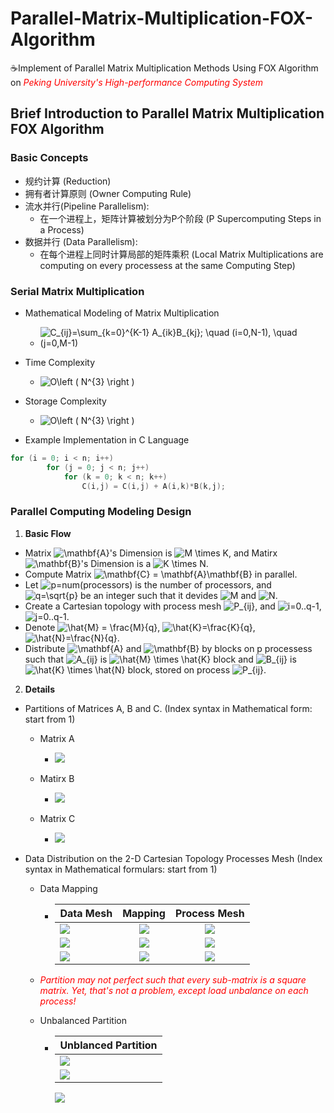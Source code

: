 # **Parallel-Matrix-Multiplication-FOX-Algorithm**
:coffee:Implement of Parallel Matrix Multiplication Methods Using FOX Algorithm on *<span style="color: red">Peking University's High-performance Computing System</span>*

## **Brief Introduction to Parallel Matrix Multiplication FOX Algorithm**

### **Basic Concepts**

* 规约计算 (Reduction)
* 拥有者计算原则 (Owner Computing Rule)
* 流水并行(Pipeline Parallelism):
  * 在一个进程上，矩阵计算被划分为P个阶段 (P Supercomputing Steps in a Process)
* 数据并行 (Data Parallelism):
  * 在每个进程上同时计算局部的矩阵乘积 (Local Matrix Multiplications are computing on every processess at the same Computing Step)

### **Serial Matrix Multiplication**

* Mathematical Modeling of Matrix Multiplication
  * <img src="https://tex.s2cms.ru/svg/C_%7Bij%7D%3D%5Csum_%7Bk%3D0%7D%5E%7BK-1%7D%20A_%7Bik%7DB_%7Bkj%7D%3B%20%5Cquad%20(i%3D0%2CN-1)%2C%20%5Cquad%20(j%3D0%2CM-1)" alt="C_{ij}=\sum_{k=0}^{K-1} A_{ik}B_{kj}; \quad (i=0,N-1), \quad (j=0,M-1)" />

* Time Complexity
  * <img src="https://tex.s2cms.ru/svg/O%5Cleft%20(%20N%5E%7B3%7D%20%5Cright%20)" alt="O\left ( N^{3} \right )" />

* Storage Complexity
  * <img src="https://tex.s2cms.ru/svg/O%5Cleft%20(%20N%5E%7B3%7D%20%5Cright%20)" alt="O\left ( N^{3} \right )" />

* Example Implementation in C Language

``` c
for (i = 0; i < n; i++)                                      
        for (j = 0; j < n; j++)              
            for (k = 0; k < n; k++)
                C(i,j) = C(i,j) + A(i,k)*B(k,j);
```

### **Parallel Computing Modeling Design**

1. **Basic Flow**
* Matrix <img src="https://tex.s2cms.ru/svg/%5Cmathbf%7BA%7D" alt="\mathbf{A}">'s Dimension is <img src="https://tex.s2cms.ru/svg/M%20%5Ctimes%20K" alt="M \times K">, and Matirx <img src="https://tex.s2cms.ru/svg/%5Cmathbf%7BB%7D" alt="\mathbf{B}">'s Dimension is a <img src="https://tex.s2cms.ru/svg/K%20%5Ctimes%20N" alt="K \times N">.
* Compute Matrix <img src="https://tex.s2cms.ru/svg/%5Cmathbf%7BC%7D%20%3D%20%5Cmathbf%7BA%7D%5Cmathbf%7BB%7D" alt="\mathbf{C} = \mathbf{A}\mathbf{B}"> in parallel.
* Let <img src="https://tex.s2cms.ru/svg/p%3Dnum(processors)" alt="p=num(processors)"> is the number of processors, and <img src="https://tex.s2cms.ru/svg/q%3D%5Csqrt%7Bp%7D" alt="q=\sqrt{p}"> be an integer such that it devides <img src="https://tex.s2cms.ru/svg/M" alt="M"> and <img src="https://tex.s2cms.ru/svg/N" alt="N">.
* Create a Cartesian topology with process mesh <img src="https://tex.s2cms.ru/svg/P_%7Bij%7D" alt="P_{ij}">, and <img src="https://tex.s2cms.ru/svg/i%3D0..q-1" alt="i=0..q-1">, <img src="https://tex.s2cms.ru/svg/j%3D0..q-1" alt="j=0..q-1">.
* Denote <img src="https://tex.s2cms.ru/svg/%5Chat%7BM%7D%20%3D%20%5Cfrac%7BM%7D%7Bq%7D" alt="\hat{M} = \frac{M}{q}">, <img src="https://tex.s2cms.ru/svg/%5Chat%7BK%7D%3D%5Cfrac%7BK%7D%7Bq%7D" alt="\hat{K}=\frac{K}{q}">, <img src="https://tex.s2cms.ru/svg/%5Chat%7BN%7D%3D%5Cfrac%7BN%7D%7Bq%7D" alt="\hat{N}=\frac{N}{q}">.
* Distribute <img src="https://tex.s2cms.ru/svg/%5Cmathbf%7BA%7D" alt="\mathbf{A}"> and <img src="https://tex.s2cms.ru/svg/%5Cmathbf%7BB%7D" alt="\mathbf{B}"> by blocks on p processess such that <img src="https://tex.s2cms.ru/svg/A_%7Bij%7D" alt="A_{ij}"> is <img src="https://tex.s2cms.ru/svg/%5Chat%7BM%7D%20%5Ctimes%20%5Chat%7BK%7D" alt="\hat{M} \times \hat{K}"> block and <img src="https://tex.s2cms.ru/svg/B_%7Bij%7D" alt="B_{ij}">  is <img src="https://tex.s2cms.ru/svg/%5Chat%7BK%7D%20%5Ctimes%20%5Chat%7BN%7D" alt="\hat{K} \times \hat{N}"> block, stored on process <img src="https://tex.s2cms.ru/svg/P_%7Bij%7D" alt="P_{ij}">.

2. **Details**

* Partitions of Matrices A, B and C. (Index syntax in Mathematical form: start from 1)
  * Matrix A
    * <img src="https://tex.s2cms.ru/svg/A%20%3D%20%5Cleft%20(%0A%5Cbegin%7Bmatrix%7D%20%5Cleft(%0A%20%0A%20%20%5Cbegin%7Bmatrix%7D%20%0A%20%20%20%20a_%7B11%7D%20%26%20a_%7B12%7D%20%26%20%5Ccdot%20%26%20a_%7B1%2C%5Cfrac%7BK%7D%7Bq%7D%7D%5C%5C%0A%20%20%20%20a_%7B21%7D%20%26%20a_%7B22%7D%20%26%20%5Ccdot%20%26%20%5Ccdot%20%5C%5C%0A%20%20%20%20%5Ccdot%20%26%20%5Ccdot%20%26%20%5Ccdot%20%26%20%5Ccdot%20%5C%5C%0A%20%20%20%20%5Ccdot%20%26%20%5Ccdot%20%26%20%5Ccdot%20%26%20%5Ccdot%20%5C%5C%0A%20%20%20%20a_%7B%5Cfrac%7BM%7D%7Bq%7D%2C1%7D%20%26%20%5Ccdot%20%26%20%5Ccdot%20%26%20a_%7B%5Cfrac%7BM%7D%7Bq%7D%2C%5Cfrac%7BK%7D%7Bq%7D%7D%0A%20%20%5Cend%7Bmatrix%7D%20%5Cright%20)_%7BA_%7B11%7D%7D%20%0A%20%20%20%0A%20%20%20%26%20A_%7B12%7D%20%26%20%5Ccdot%20%26%20A_%7B1q%7D%20%5C%5C%20%0A%20A_%7B21%7D%20%26%20%5Ccdot%20%26%20%5Ccdot%20%26%20%5Ccdot%20%5C%5C%20%0A%20%5Ccdot%20%26%20%5Ccdot%20%26%20%5Ccdot%20%26%20%5Ccdot%20%5C%5C%0A%20A_%7Bq1%7D%20%26%20%5Ccdot%20%26%20%5Ccdot%20%26%20A_%7Bqq%7D%20%0A%0A%5Cend%7Bmatrix%7D%20%5Cright%20)_%7BMK%7D" />

  * Matirx B
    * <img src="https://tex.s2cms.ru/svg/B%20%3D%20%5Cleft%20(%0A%5Cbegin%7Bmatrix%7D%20%5Cleft(%0A%20%0A%20%20%5Cbegin%7Bmatrix%7D%20%0A%20%20%20%20b_%7B11%7D%20%26%20b_%7B12%7D%20%26%20%5Ccdot%20%26%20b_%7B1%2C%5Cfrac%7BN%7D%7Bq%7D%7D%5C%5C%0A%20%20%20%20b_%7B21%7D%20%26%20b_%7B22%7D%20%26%20%5Ccdot%20%26%20%5Ccdot%20%5C%5C%0A%20%20%20%20%5Ccdot%20%26%20%5Ccdot%20%26%20%5Ccdot%20%26%20%5Ccdot%20%5C%5C%0A%20%20%20%20%5Ccdot%20%26%20%5Ccdot%20%26%20%5Ccdot%20%26%20%5Ccdot%20%5C%5C%0A%20%20%20%20b_%7B%5Cfrac%7BK%7D%7Bq%7D%2C1%7D%20%26%20%5Ccdot%20%26%20%5Ccdot%20%26%20b_%7B%5Cfrac%7BK%7D%7Bq%7D%2C%5Cfrac%7BN%7D%7Bq%7D%7D%0A%20%20%5Cend%7Bmatrix%7D%20%5Cright%20)_%7BB_%7B11%7D%7D%20%0A%20%20%20%0A%20%20%20%26%20B_%7B12%7D%20%26%20%5Ccdot%20%26%20B_%7B1q%7D%20%5C%5C%20%0A%20B_%7B21%7D%20%26%20%5Ccdot%20%26%20%5Ccdot%20%26%20%5Ccdot%20%5C%5C%20%0A%20%5Ccdot%20%26%20%5Ccdot%20%26%20%5Ccdot%20%26%20%5Ccdot%20%5C%5C%0A%20B_%7Bq1%7D%20%26%20%5Ccdot%20%26%20%5Ccdot%20%26%20B_%7Bqq%7D%20%0A%0A%5Cend%7Bmatrix%7D%20%5Cright%20)_%7BKN%7D" />

  * Matrix C
    * <img src="https://tex.s2cms.ru/svg/C%20%3D%20%5Cleft%20(%0A%5Cbegin%7Bmatrix%7D%20%5Cleft(%0A%20%0A%20%20%5Cbegin%7Bmatrix%7D%20%0A%20%20%20%20c_%7B11%7D%20%26%20c_%7B12%7D%20%26%20%5Ccdot%20%26%20c_%7B1%2C%5Cfrac%7BN%7D%7Bq%7D%7D%5C%5C%0A%20%20%20%20c_%7B21%7D%20%26%20c_%7B22%7D%20%26%20%5Ccdot%20%26%20%5Ccdot%20%5C%5C%0A%20%20%20%20%5Ccdot%20%26%20%5Ccdot%20%26%20%5Ccdot%20%26%20%5Ccdot%20%5C%5C%0A%20%20%20%20%5Ccdot%20%26%20%5Ccdot%20%26%20%5Ccdot%20%26%20%5Ccdot%20%5C%5C%0A%20%20%20%20c_%7B%5Cfrac%7BM%7D%7Bq%7D%2C1%7D%20%26%20%5Ccdot%20%26%20%5Ccdot%20%26%20c_%7B%5Cfrac%7BM%7D%7Bq%7D%2C%5Cfrac%7BN%7D%7Bq%7D%7D%0A%20%20%5Cend%7Bmatrix%7D%20%5Cright%20)_%7BC_%7B11%7D%7D%20%0A%20%20%20%0A%20%20%20%26%20C_%7B12%7D%20%26%20%5Ccdot%20%26%20C_%7B1q%7D%20%5C%5C%20%0A%20C_%7B21%7D%20%26%20%5Ccdot%20%26%20%5Ccdot%20%26%20%5Ccdot%20%5C%5C%20%0A%20%5Ccdot%20%26%20%5Ccdot%20%26%20%5Ccdot%20%26%20%5Ccdot%20%5C%5C%0A%20C_%7Bq1%7D%20%26%20%5Ccdot%20%26%20%5Ccdot%20%26%20C_%7Bqq%7D%20%0A%0A%5Cend%7Bmatrix%7D%20%5Cright%20)_%7BMN%7D" />

* Data Distribution on the 2-D Cartesian Topology Processes Mesh (Index syntax in Mathematical formulars: start from 1)
  * Data Mapping
    * |   Data Mesh   |    Mapping    | Process Mesh  |
      | ------------- |:-------------:|:-------------:|
      | <img src="https://tex.s2cms.ru/svg/%5Cleft%20(%0A%5Cbegin%7Bmatrix%7D%0A%20A_%7B11%7D%20%26%20A_%7B12%7D%20%26%20%5Ccdot%20%26%20A_%7B1p%7D%20%5C%5C%20%0A%20A_%7B21%7D%20%26%20A_%7B22%7D%20%26%20%5Ccdot%20%26%20A_%7B2p%7D%20%5C%5C%20%0A%20%5Ccdot%20%26%20%5Ccdot%20%26%20%5Ccdot%20%26%20%5Ccdot%20%5C%5C%0A%20A_%7Bp1%7D%20%26%20A_%7Bp2%7D%20%26%20%5Ccdot%20%26%20A_%7Bpp%7D%20%5C%5C%0A%5Cend%7Bmatrix%7D%0A%5Cright%20)_%7BA_%7Bij%7D%7D">      | <img src="https://tex.s2cms.ru/svg/%5Crightarrow"> | <img src="https://tex.s2cms.ru/svg/%5Cleft%20(%0A%5Cbegin%7Bmatrix%7D%0A%20P_%7B11%7D%20%26%20P_%7B12%7D%20%26%20%5Ccdot%20%26%20P_%7B1p%7D%20%5C%5C%20%0A%20P_%7B21%7D%20%26%20P_%7B22%7D%20%26%20%5Ccdot%20%26%20P_%7B2p%7D%20%5C%5C%20%0A%20%5Ccdot%20%26%20%5Ccdot%20%26%20%5Ccdot%20%26%20%5Ccdot%20%5C%5C%0A%20P_%7Bp1%7D%20%26%20P_%7Bp2%7D%20%26%20%5Ccdot%20%26%20P_%7Bpp%7D%20%5C%5C%0A%5Cend%7Bmatrix%7D%0A%5Cright%20)_%7BP_%7Bij%7D%7D">              |
      | <img src="https://tex.s2cms.ru/svg/%5Cleft%20(%0A%5Cbegin%7Bmatrix%7D%0A%20B_%7B11%7D%20%26%20B_%7B12%7D%20%26%20%5Ccdot%20%26%20B_%7B1p%7D%20%5C%5C%20%0A%20B_%7B21%7D%20%26%20B_%7B22%7D%20%26%20%5Ccdot%20%26%20B_%7B2p%7D%20%5C%5C%20%0A%20%5Ccdot%20%26%20%5Ccdot%20%26%20%5Ccdot%20%26%20%5Ccdot%20%5C%5C%0A%20B_%7Bp1%7D%20%26%20B_%7Bp2%7D%20%26%20%5Ccdot%20%26%20B_%7Bpp%7D%20%5C%5C%0A%5Cend%7Bmatrix%7D%0A%5Cright%20)_%7BB_%7Bij%7D%7D">      | <img src="https://tex.s2cms.ru/svg/%5Crightarrow">      | <img src="https://tex.s2cms.ru/svg/%5Cleft%20(%0A%5Cbegin%7Bmatrix%7D%0A%20P_%7B11%7D%20%26%20P_%7B12%7D%20%26%20%5Ccdot%20%26%20P_%7B1p%7D%20%5C%5C%20%0A%20P_%7B21%7D%20%26%20P_%7B22%7D%20%26%20%5Ccdot%20%26%20P_%7B2p%7D%20%5C%5C%20%0A%20%5Ccdot%20%26%20%5Ccdot%20%26%20%5Ccdot%20%26%20%5Ccdot%20%5C%5C%0A%20P_%7Bp1%7D%20%26%20P_%7Bp2%7D%20%26%20%5Ccdot%20%26%20P_%7Bpp%7D%20%5C%5C%0A%5Cend%7Bmatrix%7D%0A%5Cright%20)_%7BP_%7Bij%7D%7D">             |
      | <img src="https://tex.s2cms.ru/svg/%5Cleft%20(%0A%5Cbegin%7Bmatrix%7D%0A%20C_%7B11%7D%20%26%20C_%7B12%7D%20%26%20%5Ccdot%20%26%20C_%7B1p%7D%20%5C%5C%20%0A%20C_%7B21%7D%20%26%20C_%7B22%7D%20%26%20%5Ccdot%20%26%20C_%7B2p%7D%20%5C%5C%20%0A%20%5Ccdot%20%26%20%5Ccdot%20%26%20%5Ccdot%20%26%20%5Ccdot%20%5C%5C%0A%20C_%7Bp1%7D%20%26%20C_%7Bp2%7D%20%26%20%5Ccdot%20%26%20C_%7Bpp%7D%20%5C%5C%0A%5Cend%7Bmatrix%7D%0A%5Cright%20)_%7BC_%7Bij%7D%7D"> | <img src="https://tex.s2cms.ru/svg/%5Crightarrow">      | <img src="https://tex.s2cms.ru/svg/%5Cleft%20(%0A%5Cbegin%7Bmatrix%7D%0A%20P_%7B11%7D%20%26%20P_%7B12%7D%20%26%20%5Ccdot%20%26%20P_%7B1p%7D%20%5C%5C%20%0A%20P_%7B21%7D%20%26%20P_%7B22%7D%20%26%20%5Ccdot%20%26%20P_%7B2p%7D%20%5C%5C%20%0A%20%5Ccdot%20%26%20%5Ccdot%20%26%20%5Ccdot%20%26%20%5Ccdot%20%5C%5C%0A%20P_%7Bp1%7D%20%26%20P_%7Bp2%7D%20%26%20%5Ccdot%20%26%20P_%7Bpp%7D%20%5C%5C%0A%5Cend%7Bmatrix%7D%0A%5Cright%20)_%7BP_%7Bij%7D%7D">              |

  * *<span style="color: red">Partition may not perfect such that every sub-matrix is a square matrix. Yet, that's not a problem, except load unbalance on each process!</span>*
  
  * Unbalanced Partition
    *  | Unblanced Partition |
       |---------------------|
       | <img src="https://tex.s2cms.ru/svg/%5Cleft%20(%0A%5Cbegin%7Bmatrix%7D%0A%20c_%7B11%7D%20%26%20%7C%20%26%20c_%7B12%7D%20%5C%5C%20%0A%20%20%20%20%20%20-%20%26%20%7C%20%26%20-%20%5C%5C%0A%20c_%7B21%7D%20%26%20%7C%20%26%20c_%7B22%7D%20%5C%5C%0A%5Cend%7Bmatrix%7D%0A%5Cright%20)%20%0A%3D%0A%5Cleft%20(%0A%5Cbegin%7Bmatrix%7D%0A%20a_%7B11%7D%20%26%20a_%7B12%7D%20%26%20%7C%20%26a_%7B13%7D%20%26%20a_%7B14%7D%20%26%20a_%7B15%7D%20%5C%5C%20%0A%20-%20%26%20-%20%26%20%7C%20%26%20-%20%26%20-%20%26%20-%20%5C%5C%20%0A%20a_%7B21%7D%20%26%20a_%7B22%7D%20%26%20%7C%20%26a_%7B21%7D%20%26%20a_%7B24%7D%20%26%20a_%7B25%7D%20%5C%5C%20%20%0A%5Cend%7Bmatrix%7D%0A%5Cright%20)%0A%5Cleft%20(%0A%5Cbegin%7Bmatrix%7D%0A%20b_%7B11%7D%20%26%20%7C%20%26%20b_%7B12%7D%20%5C%5C%20%0A%20b_%7B21%7D%20%26%20%7C%20%26%20b_%7B22%7D%20%5C%5C%0A%20-%20%26%20%7C%20%26%20-%20%5C%5C%20%0A%20b_%7B31%7D%20%26%20%7C%20%26%20b_%7B32%7D%20%5C%5C%0A%20b_%7B41%7D%20%26%20%7C%20%26%20b_%7B42%7D%20%5C%5C%0A%20b_%7B51%7D%20%26%20%7C%20%26%20b_%7B52%7D%0A%5Cend%7Bmatrix%7D%0A%5Cright%20)"> |
       | <img src="https://tex.s2cms.ru/svg/c_%7B11%7D%20%3D%20%0A%5Cleft%20%5B%0A%5Cleft%20(%0A%5Cbegin%7Bmatrix%7D%0A%C2%A0a_%7B11%7D%20%26%20a_%7B12%7D%20%5C%5C%20%0A%5Cend%7Bmatrix%7D%0A%5Cright%20)%0A%C2%A0%0A%5Cleft%20(%0A%5Cbegin%7Bmatrix%7D%0A%C2%A0b_%7B11%7D%20%5C%5C%20%0A%C2%A0b_%7B21%7D%0A%5Cend%7Bmatrix%7D%0A%5Cright%20)%0A%5Cright%20%5D%0A%C2%A0%0A%2B%0A%C2%A0%0A%5Cleft%20%5B%0A%5Cleft%20(%0A%5Cbegin%7Bmatrix%7D%0A%C2%A0a_%7B13%7D%20%26%20a_%7B14%7D%20%26%20a_%7B15%7D%20%5C%5C%20%0A%5Cend%7Bmatrix%7D%0A%5Cright%20)%0A%C2%A0%0A%5Cleft%20(%0A%5Cbegin%7Bmatrix%7D%0A%C2%A0b_%7B31%7D%20%5C%5C%20%0A%C2%A0b_%7B41%7D%20%5C%5C%0A%C2%A0b_%7B51%7D%0A%5Cend%7Bmatrix%7D%0A%5Cright%20)%0A%5Cright%5D"> |


       <img src="https:">